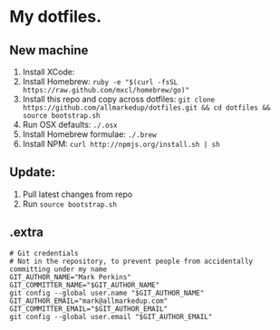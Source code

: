 My dotfiles.
============

New machine
-----------

1. Install XCode:
2. Install Homebrew: `ruby -e "$(curl -fsSL https://raw.github.com/mxcl/homebrew/go)"`
3. Install this repo and copy across dotfiles: `git clone https://github.com/allmarkedup/dotfiles.git && cd dotfiles && source bootstrap.sh`
4. Run OSX defaults: `./.osx`
5. Install Homebrew formulae: `./.brew`
6. Install NPM: `curl http://npmjs.org/install.sh | sh`

Update:
--------

1. Pull latest changes from repo
2. Run `source bootstrap.sh`

.extra
------

```
# Git credentials
# Not in the repository, to prevent people from accidentally committing under my name
GIT_AUTHOR_NAME="Mark Perkins"
GIT_COMMITTER_NAME="$GIT_AUTHOR_NAME"
git config --global user.name "$GIT_AUTHOR_NAME"
GIT_AUTHOR_EMAIL="mark@allmarkedup.com"
GIT_COMMITTER_EMAIL="$GIT_AUTHOR_EMAIL"
git config --global user.email "$GIT_AUTHOR_EMAIL"
```

